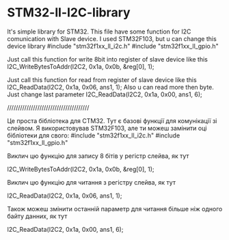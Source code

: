 # STM32-ll-I2C-library
It's simple library for STM32. This file have some function for I2C comunication with Slave device.
I used STM32F103, but u can change this device library
#include "stm32f1xx_ll_i2c.h"
#include "stm32f1xx_ll_gpio.h"

Just call this function for write 8bit into register of slave device like this
I2C_WriteBytesToAddr(I2C2, 0x1a, 0x0b, &reg[0], 1);

Just call this function for read from register of slave device like this
I2C_ReadData(I2C2, 0x1a, 0x06, ans1, 1);
Also u can read more then byte. Just change last parameter
I2C_ReadData(I2C2, 0x1a, 0x00, ans1, 6);

//////////////////////////////////////

Це проста бібліотека для СТМ32. Тут є базові функції для комунікації зі слейвом.
Я використовував STM32F103, але ти можеш замінити оці бібліотеки для свого:
#include "stm32f1xx_ll_i2c.h"
#include "stm32f1xx_ll_gpio.h"

Виклич цю функцію для запису 8 бітів у регістр слейва, як тут

I2C_WriteBytesToAddr(I2C2, 0x1a, 0x0b, &reg[0], 1);


Виклич цю функцію для читання з регістру слейва, як тут

I2C_ReadData(I2C2, 0x1a, 0x06, ans1, 1);

Також можеш змінити останній параметр для читання більше ніж одного байту данних, як тут

I2C_ReadData(I2C2, 0x1a, 0x00, ans1, 6);
